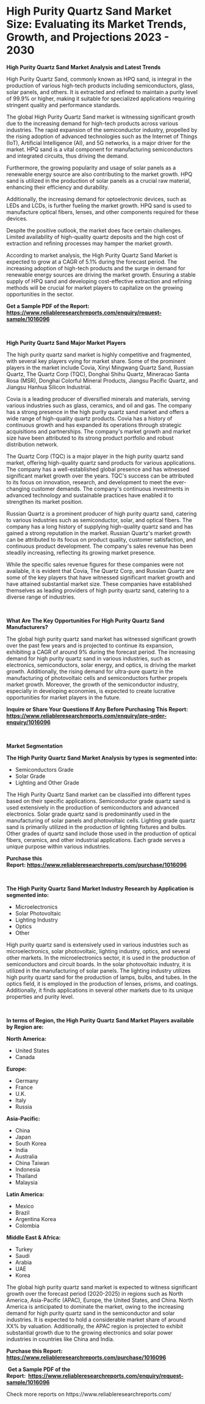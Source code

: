 <p><h1>High Purity Quartz Sand Market Size: Evaluating its Market Trends, Growth, and Projections 2023 - 2030</h1></p><p><strong>High Purity Quartz Sand Market Analysis and Latest Trends</strong></p>
<p><p>High Purity Quartz Sand, commonly known as HPQ sand, is integral in the production of various high-tech products including semiconductors, glass, solar panels, and others. It is extracted and refined to maintain a purity level of 99.9% or higher, making it suitable for specialized applications requiring stringent quality and performance standards.</p><p>The global High Purity Quartz Sand market is witnessing significant growth due to the increasing demand for high-tech products across various industries. The rapid expansion of the semiconductor industry, propelled by the rising adoption of advanced technologies such as the Internet of Things (IoT), Artificial Intelligence (AI), and 5G networks, is a major driver for the market. HPQ sand is a vital component for manufacturing semiconductors and integrated circuits, thus driving the demand.</p><p>Furthermore, the growing popularity and usage of solar panels as a renewable energy source are also contributing to the market growth. HPQ sand is utilized in the production of solar panels as a crucial raw material, enhancing their efficiency and durability.</p><p>Additionally, the increasing demand for optoelectronic devices, such as LEDs and LCDs, is further fueling the market growth. HPQ sand is used to manufacture optical fibers, lenses, and other components required for these devices.</p><p>Despite the positive outlook, the market does face certain challenges. Limited availability of high-quality quartz deposits and the high cost of extraction and refining processes may hamper the market growth.</p><p>According to market analysis, the High Purity Quartz Sand Market is expected to grow at a CAGR of 5.1% during the forecast period. The increasing adoption of high-tech products and the surge in demand for renewable energy sources are driving the market growth. Ensuring a stable supply of HPQ sand and developing cost-effective extraction and refining methods will be crucial for market players to capitalize on the growing opportunities in the sector.</p></p>
<p><strong>Get a Sample PDF of the Report:&nbsp; <a href="https://www.reliableresearchreports.com/enquiry/request-sample/1016096">https://www.reliableresearchreports.com/enquiry/request-sample/1016096</a></strong></p>
<p>&nbsp;</p>
<p><strong>High Purity Quartz Sand Major Market Players</strong></p>
<p><p>The high purity quartz sand market is highly competitive and fragmented, with several key players vying for market share. Some of the prominent players in the market include Covia, Xinyi Mingwang Quartz Sand, Russian Quartz, The Quartz Corp (TQC), Donghai Shihu Quartz, Mineracao Santa Rosa (MSR), Donghai Colorful Mineral Products, Jiangsu Pacific Quartz, and Jiangsu Hanhua Silicon Industrial.</p><p>Covia is a leading producer of diversified minerals and materials, serving various industries such as glass, ceramics, and oil and gas. The company has a strong presence in the high purity quartz sand market and offers a wide range of high-quality quartz products. Covia has a history of continuous growth and has expanded its operations through strategic acquisitions and partnerships. The company's market growth and market size have been attributed to its strong product portfolio and robust distribution network.</p><p>The Quartz Corp (TQC) is a major player in the high purity quartz sand market, offering high-quality quartz sand products for various applications. The company has a well-established global presence and has witnessed significant market growth over the years. TQC's success can be attributed to its focus on innovation, research, and development to meet the ever-changing customer demands. The company's continuous investments in advanced technology and sustainable practices have enabled it to strengthen its market position.</p><p>Russian Quartz is a prominent producer of high purity quartz sand, catering to various industries such as semiconductor, solar, and optical fibers. The company has a long history of supplying high-quality quartz sand and has gained a strong reputation in the market. Russian Quartz's market growth can be attributed to its focus on product quality, customer satisfaction, and continuous product development. The company's sales revenue has been steadily increasing, reflecting its growing market presence.</p><p>While the specific sales revenue figures for these companies were not available, it is evident that Covia, The Quartz Corp, and Russian Quartz are some of the key players that have witnessed significant market growth and have attained substantial market size. These companies have established themselves as leading providers of high purity quartz sand, catering to a diverse range of industries.</p></p>
<p>&nbsp;</p>
<p><strong>What Are The Key Opportunities For High Purity Quartz Sand Manufacturers?</strong></p>
<p><p>The global high purity quartz sand market has witnessed significant growth over the past few years and is projected to continue its expansion, exhibiting a CAGR of around 9% during the forecast period. The increasing demand for high purity quartz sand in various industries, such as electronics, semiconductors, solar energy, and optics, is driving the market growth. Additionally, the rising demand for ultra-pure quartz in the manufacturing of photovoltaic cells and semiconductors further propels market growth. Moreover, the growth of the semiconductor industry, especially in developing economies, is expected to create lucrative opportunities for market players in the future.</p></p>
<p><strong>Inquire or Share Your Questions If Any Before Purchasing This Report: <a href="https://www.reliableresearchreports.com/enquiry/pre-order-enquiry/1016096">https://www.reliableresearchreports.com/enquiry/pre-order-enquiry/1016096</a></strong></p>
<p>&nbsp;</p>
<p><strong>Market Segmentation</strong></p>
<p><strong>The High Purity Quartz Sand Market Analysis by types is segmented into:</strong></p>
<p><ul><li>Semiconductors Grade</li><li>Solar Grade</li><li>Lighting and Other Grade</li></ul></p>
<p><p>The High Purity Quartz Sand market can be classified into different types based on their specific applications. Semiconductor grade quartz sand is used extensively in the production of semiconductors and advanced electronics. Solar grade quartz sand is predominantly used in the manufacturing of solar panels and photovoltaic cells. Lighting grade quartz sand is primarily utilized in the production of lighting fixtures and bulbs. Other grades of quartz sand include those used in the production of optical fibers, ceramics, and other industrial applications. Each grade serves a unique purpose within various industries.</p></p>
<p><strong>Purchase this Report:&nbsp;<a href="https://www.reliableresearchreports.com/purchase/1016096">https://www.reliableresearchreports.com/purchase/1016096</a></strong></p>
<p>&nbsp;</p>
<p><strong>The High Purity Quartz Sand Market Industry Research by Application is segmented into:</strong></p>
<p><ul><li>Microelectronics</li><li>Solar Photovoltaic</li><li>Lighting Industry</li><li>Optics</li><li>Other</li></ul></p>
<p><p>High purity quartz sand is extensively used in various industries such as microelectronics, solar photovoltaic, lighting industry, optics, and several other markets. In the microelectronics sector, it is used in the production of semiconductors and circuit boards. In the solar photovoltaic industry, it is utilized in the manufacturing of solar panels. The lighting industry utilizes high purity quartz sand for the production of lamps, bulbs, and tubes. In the optics field, it is employed in the production of lenses, prisms, and coatings. Additionally, it finds applications in several other markets due to its unique properties and purity level.</p></p>
<p>&nbsp;</p>
<p><strong>In terms of Region, the High Purity Quartz Sand Market Players available by Region are:</strong></p>
<p>
    <p> <strong> North America: </strong>
        <ul>
            <li>United States</li>
            <li>Canada</li>
        </ul>
        </p> 
    <p> <strong> Europe: </strong>
        <ul>
            <li>Germany</li>
            <li>France</li>
            <li>U.K.</li>
            <li>Italy</li>
            <li>Russia</li>
        </ul>
        </p> 
    <p> <strong> Asia-Pacific: </strong>
        <ul>
            <li>China</li>
            <li>Japan</li>
            <li>South Korea</li>
            <li>India</li>
            <li>Australia</li>
            <li>China Taiwan</li>
            <li>Indonesia</li>
            <li>Thailand</li>
            <li>Malaysia</li>
        </ul>
        </p> 
    <p> <strong> Latin America: </strong>
        <ul>
            <li>Mexico</li>
            <li>Brazil</li>
            <li>Argentina Korea</li>
            <li>Colombia</li>
        </ul>
        </p> 
    <p> <strong> Middle East & Africa: </strong>
        <ul>
            <li>Turkey</li>
            <li>Saudi</li>
            <li>Arabia</li>
            <li>UAE</li>
            <li>Korea</li>
        </ul>
    </p>
    </p>
<p><p>The global high purity quartz sand market is expected to witness significant growth over the forecast period (2020-2025) in regions such as North America, Asia-Pacific (APAC), Europe, the United States, and China. North America is anticipated to dominate the market, owing to the increasing demand for high purity quartz sand in the semiconductor and solar industries. It is expected to hold a considerable market share of around XX% by valuation. Additionally, the APAC region is projected to exhibit substantial growth due to the growing electronics and solar power industries in countries like China and India.</p></p>
<p><strong>Purchase this Report: <a href="https://www.reliableresearchreports.com/purchase/1016096">https://www.reliableresearchreports.com/purchase/1016096</a></strong></p>
<p>&nbsp;<strong>Get a Sample PDF of the Report:&nbsp;&nbsp;<a href="https://www.reliableresearchreports.com/enquiry/request-sample/1016096">https://www.reliableresearchreports.com/enquiry/request-sample/1016096</a></strong></p>
<p><strong></strong></p>
<p>Check more reports on https://www.reliableresearchreports.com/</p>